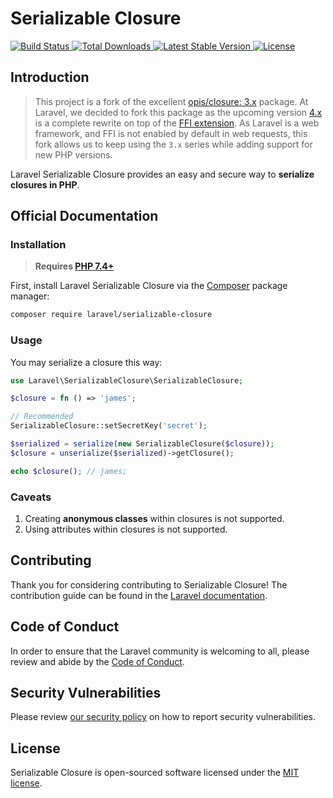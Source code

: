 # Serializable Closure

<a href="https://github.com/laravel/serializable-closure/actions">
    <img src="https://github.com/laravel/serializable-closure/workflows/tests/badge.svg" alt="Build Status">
</a>
<a href="https://packagist.org/packages/laravel/serializable-closure">
    <img src="https://img.shields.io/packagist/dt/laravel/serializable-closure" alt="Total Downloads">
</a>
<a href="https://packagist.org/packages/laravel/serializable-closure">
    <img src="https://img.shields.io/packagist/v/laravel/serializable-closure" alt="Latest Stable Version">
</a>
<a href="https://packagist.org/packages/laravel/serializable-closure">
    <img src="https://img.shields.io/packagist/l/laravel/serializable-closure" alt="License">
</a>

## Introduction

> This project is a fork of the excellent [opis/closure: 3.x](https://github.com/opis/closure) package. At Laravel, we decided to fork this package as the upcoming version [4.x](https://github.com/opis/closure) is a complete rewrite on top of the [FFI extension](https://www.php.net/manual/en/book.ffi.php). As Laravel is a web framework, and FFI is not enabled by default in web requests, this fork allows us to keep using the `3.x` series while adding support for new PHP versions.

Laravel Serializable Closure provides an easy and secure way to **serialize closures in PHP**.

## Official Documentation

### Installation

> **Requires [PHP 7.4+](https://php.net/releases/)**

First, install Laravel Serializable Closure via the [Composer](https://getcomposer.org/) package manager:

```bash
composer require laravel/serializable-closure
```

### Usage

You may serialize a closure this way:

```php
use Laravel\SerializableClosure\SerializableClosure;

$closure = fn () => 'james';

// Recommended
SerializableClosure::setSecretKey('secret');

$serialized = serialize(new SerializableClosure($closure));
$closure = unserialize($serialized)->getClosure();

echo $closure(); // james;
```

### Caveats

1. Creating **anonymous classes** within closures is not supported.
2. Using attributes within closures is not supported.

## Contributing

Thank you for considering contributing to Serializable Closure! The contribution guide can be found in the [Laravel documentation](https://laravel.com/docs/contributions).

## Code of Conduct

In order to ensure that the Laravel community is welcoming to all, please review and abide by the [Code of Conduct](https://laravel.com/docs/contributions#code-of-conduct).

## Security Vulnerabilities

Please review [our security policy](https://github.com/laravel/serializable-closure/security/policy) on how to report security vulnerabilities.

## License

Serializable Closure is open-sourced software licensed under the [MIT license](vendor/laravel/serializable-closure/LICENSE.md).
